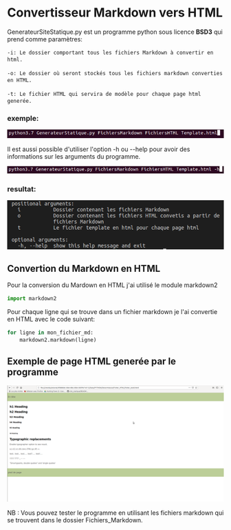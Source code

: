 # Convertisseur Markdown vers HTML

 GenerateurSiteStatique.py est un programme python sous licence **BSD3** qui prend comme paramètres:

    -i: Le dossier comportant tous les fichiers Markdown à convertir en html.

    -o: Le dossier où seront stockés tous les fichiers markdown converties en HTML.

    -t: Le fichier HTML qui servira de modèle pour chaque page html generée.

###  **exemple:**

![](/images_readme/parametres.png)

Il est aussi possible d'utiliser l'option -h ou --help pour avoir des informations sur les arguments du programme.

![](/images_readme/help1.png)

### **resultat:**

![](/images_readme/help.png)

## Convertion du Markdown en HTML

Pour la conversion du Mardown en HTML j'ai utilisé le module markdown2

```python
import markdown2
```

Pour chaque ligne qui se trouve dans un fichier markdown je l'ai convertie en HTML avec le code suivant:

```python
for ligne in mon_fichier_md:
    markdown2.markdown(ligne)
```

## Exemple de page HTML generée par le programme

![](/images_readme/exemple.png)

NB : Vous pouvez tester le programme en utilisant les fichiers markdown qui se trouvent dans le dossier Fichiers_Markdown.